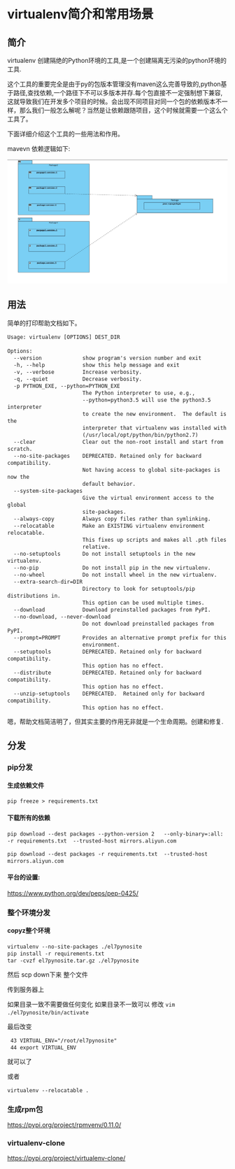 # virtualenv简介和常用场景

## 简介

virtualenv 创建隔绝的Python环境的工具,是一个创建隔离无污染的python环境的工具.

这个工具的重要完全是由于py的包版本管理没有maven这么完善导致的,python基于路径,查找依赖,一个路径下不可以多版本并存.每个包直接不一定强制想下兼容,这就导致我们在开发多个项目的时候。会出现不同项目对同一个包的依赖版本不一样，那么我们一般怎么解呢？当然是让依赖跟随项目，这个时候就需要一个这么个工具了。

下面详细介绍这个工具的一些用法和作用。

mavevn 依赖逻辑如下:

![](media/15556420578762.jpg)


## 用法

简单的打印帮助文档如下。

```
Usage: virtualenv [OPTIONS] DEST_DIR

Options:
  --version             show program's version number and exit
  -h, --help            show this help message and exit
  -v, --verbose         Increase verbosity.
  -q, --quiet           Decrease verbosity.
  -p PYTHON_EXE, --python=PYTHON_EXE
                        The Python interpreter to use, e.g.,
                        --python=python3.5 will use the python3.5 interpreter
                        to create the new environment.  The default is the
                        interpreter that virtualenv was installed with
                        (/usr/local/opt/python/bin/python2.7)
  --clear               Clear out the non-root install and start from scratch.
  --no-site-packages    DEPRECATED. Retained only for backward compatibility.
                        Not having access to global site-packages is now the
                        default behavior.
  --system-site-packages
                        Give the virtual environment access to the global
                        site-packages.
  --always-copy         Always copy files rather than symlinking.
  --relocatable         Make an EXISTING virtualenv environment relocatable.
                        This fixes up scripts and makes all .pth files
                        relative.
  --no-setuptools       Do not install setuptools in the new virtualenv.
  --no-pip              Do not install pip in the new virtualenv.
  --no-wheel            Do not install wheel in the new virtualenv.
  --extra-search-dir=DIR
                        Directory to look for setuptools/pip distributions in.
                        This option can be used multiple times.
  --download            Download preinstalled packages from PyPI.
  --no-download, --never-download
                        Do not download preinstalled packages from PyPI.
  --prompt=PROMPT       Provides an alternative prompt prefix for this
                        environment.
  --setuptools          DEPRECATED. Retained only for backward compatibility.
                        This option has no effect.
  --distribute          DEPRECATED. Retained only for backward compatibility.
                        This option has no effect.
  --unzip-setuptools    DEPRECATED.  Retained only for backward compatibility.
                        This option has no effect.
```

嗯，帮助文档简洁明了，但其实主要的作用无非就是一个生命周期。创建和修复.




## 分发

### pip分发

#### 生成依赖文件

```
pip freeze > requirements.txt
```

#### 下载所有的依赖

```
pip download --dest packages --python-version 2   --only-binary=:all: -r requirements.txt  --trusted-host mirrors.aliyun.com
```


```
pip download --dest packages -r requirements.txt  --trusted-host mirrors.aliyun.com
```

#### 平台的设置:

https://www.python.org/dev/peps/pep-0425/

### 整个环境分发

#### copyz整个环境

```
virtualenv --no-site-packages ./el7pynosite
pip install -r requirements.txt
tar -cvzf el7pynosite.tar.gz ./el7pynosite
```

然后 scp down下来 整个文件

传到服务器上 

如果目录一致不需要做任何变化
如果目录不一致可以
修改 
`
vim ./el7pynosite/bin/activate
`

最后改变

```vim
 43 VIRTUAL_ENV="/root/el7pynosite"
 44 export VIRTUAL_ENV
 ```
 
 就可以了
 
 或者 
 
```
virtualenv --relocatable .
```

### 生成rpm包

https://pypi.org/project/rpmvenv/0.11.0/

### virtualenv-clone

https://pypi.org/project/virtualenv-clone/

